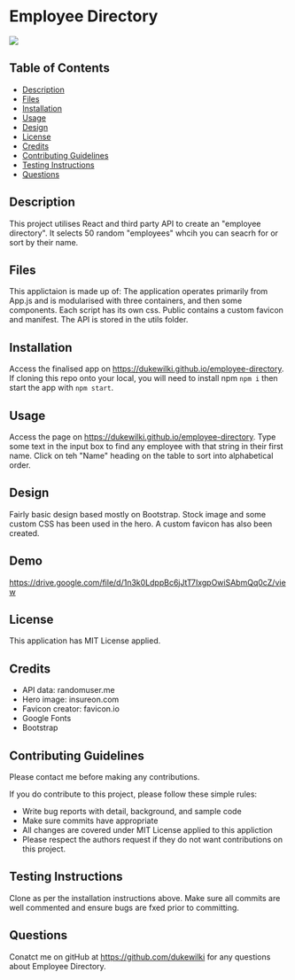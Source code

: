 # Employee Directory

<img src="https://img.shields.io/badge/Licence-MIT%20License-9cf">

## Table of Contents
* [Description](#description)
* [Files](#files)
* [Installation](#installation)
* [Usage](#usage)
* [Design](#design)
* [License](#license)
* [Credits](#credits)
* [Contributing Guidelines](#contributing-guidelines)
* [Testing Instructions](#testing-instructions)
* [Questions](#questions)

## Description
This project utilises React and third party API to create an "employee directory". It selects 50 random "employees" whcih you can seacrh for or sort by their name. 

## Files
This applictaion is made up of: The application operates primarily from App.js and is modularised with three containers, and then some components. Each script has its own css. Public contains a custom favicon and manifest. The API is stored in the utils folder.

## Installation
Access the finalised app on https://dukewilki.github.io/employee-directory. If cloning this repo onto your local, you will need to install npm `npm i` then start the app with `npm start`. 

## Usage
Access the page on https://dukewilki.github.io/employee-directory. Type some text in the input box to find any employee with that string in their first name. Click on teh "Name" heading on the table to sort into alphabetical order.

## Design
Fairly basic design based mostly on Bootstrap. Stock image and some custom CSS has been used in the hero. A custom favicon has also been created.

## Demo
https://drive.google.com/file/d/1n3k0LdppBc6jJtT7IxgpOwiSAbmQq0cZ/view

## License
This application has MIT License applied.

## Credits
* API data: randomuser.me
* Hero image: insureon.com
* Favicon creator: favicon.io
* Google Fonts
* Bootstrap

## Contributing Guidelines
Please contact me before making any contributions.

If you do contribute to this project, please follow these simple rules:
* Write bug reports with detail, background, and sample code
* Make sure commits have appropriate 
* All changes are covered under MIT License applied to this appliction
* Please respect the authors request if they do not want contributions on this project. 

## Testing Instructions
Clone as per the installation instructions above. Make sure all commits are well commented and ensure bugs are fxed prior to committing.

## Questions
Conatct me on gitHub at https://github.com/dukewilki for any questions about Employee Directory.

